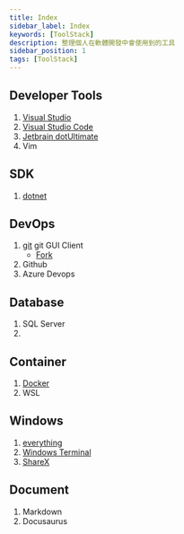 ```yaml
---
title: Index
sidebar_label: Index
keywords: [ToolStack]
description: 整理個人在軟體開發中會使用到的工具
sidebar_position: 1
tags: [ToolStack]
---
```


## Developer Tools
1. [Visual Studio](02_Visual%20Studio.md)
2. [Visual Studio Code](03_Visual%20Studio%20Code.md)
3. [Jetbrain dotUltimate](https://www.jetbrains.com/dotnet/)
4. Vim

## SDK
1. [dotnet](https://dotnet.microsoft.com/)

## DevOps
1. [git](11_Git.md)
   git GUI Client
   - [Fork](https://git-fork.com/)
2. Github
3. Azure Devops

## Database
1. SQL Server
2. 

## Container
1. [Docker](https://www.docker.com/)
2. WSL

## Windows
1. [everything](https://www.voidtools.com/)
2. [Windows Terminal](https://github.com/microsoft/terminal)
3. [ShareX](https://getsharex.com/)

## Document
1. Markdown
2. Docusaurus
